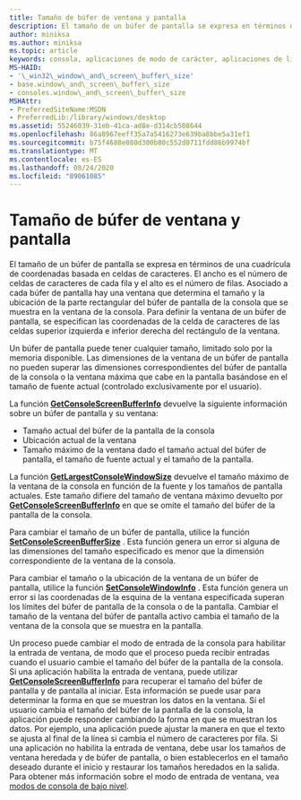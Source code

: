 ```yaml
---
title: Tamaño de búfer de ventana y pantalla
description: El tamaño de un búfer de pantalla se expresa en términos de una cuadrícula de coordenadas basada en celdas de caracteres.
author: miniksa
ms.author: miniksa
ms.topic: article
keywords: consola, aplicaciones de modo de carácter, aplicaciones de línea de comandos, aplicaciones de terminal, API de consola
MS-HAID:
- '\_win32\_window\_and\_screen\_buffer\_size'
- base.window\_and\_screen\_buffer\_size
- consoles.window\_and\_screen\_buffer\_size
MSHAttr:
- PreferredSiteName:MSDN
- PreferredLib:/library/windows/desktop
ms.assetid: 55246039-31eb-41ca-ad8e-d314cb508644
ms.openlocfilehash: 86a8967eeff35a7a5416273e639ba8bbe5a31ef1
ms.sourcegitcommit: b75f4688e080d300b80c552d0711fdd86b9974bf
ms.translationtype: MT
ms.contentlocale: es-ES
ms.lasthandoff: 08/24/2020
ms.locfileid: "89061085"
---
```

# <a name="window-and-screen-buffer-size"></a>Tamaño de búfer de ventana y pantalla


El tamaño de un búfer de pantalla se expresa en términos de una cuadrícula de coordenadas basada en celdas de caracteres. El ancho es el número de celdas de caracteres de cada fila y el alto es el número de filas. Asociado a cada búfer de pantalla hay una ventana que determina el tamaño y la ubicación de la parte rectangular del búfer de pantalla de la consola que se muestra en la ventana de la consola. Para definir la ventana de un búfer de pantalla, se especifican las coordenadas de la celda de caracteres de las celdas superior izquierda e inferior derecha del rectángulo de la ventana.

Un búfer de pantalla puede tener cualquier tamaño, limitado solo por la memoria disponible. Las dimensiones de la ventana de un búfer de pantalla no pueden superar las dimensiones correspondientes del búfer de pantalla de la consola o la ventana máxima que cabe en la pantalla basándose en el tamaño de fuente actual (controlado exclusivamente por el usuario).

La función [**GetConsoleScreenBufferInfo**](getconsolescreenbufferinfo.md) devuelve la siguiente información sobre un búfer de pantalla y su ventana:

- Tamaño actual del búfer de la pantalla de la consola
- Ubicación actual de la ventana
- Tamaño máximo de la ventana dado el tamaño actual del búfer de pantalla, el tamaño de fuente actual y el tamaño de la pantalla.

La función [**GetLargestConsoleWindowSize**](getlargestconsolewindowsize.md) devuelve el tamaño máximo de la ventana de la consola en función de la fuente y los tamaños de pantalla actuales. Este tamaño difiere del tamaño de ventana máximo devuelto por [**GetConsoleScreenBufferInfo**](getconsolescreenbufferinfo.md) en que se omite el tamaño del búfer de la pantalla de la consola.

Para cambiar el tamaño de un búfer de pantalla, utilice la función [**SetConsoleScreenBufferSize**](setconsolescreenbuffersize.md) . Esta función genera un error si alguna de las dimensiones del tamaño especificado es menor que la dimensión correspondiente de la ventana de la consola.

Para cambiar el tamaño o la ubicación de la ventana de un búfer de pantalla, utilice la función [**SetConsoleWindowInfo**](setconsolewindowinfo.md) . Esta función genera un error si las coordenadas de la esquina de la ventana especificada superan los límites del búfer de pantalla de la consola o de la pantalla. Cambiar el tamaño de la ventana del búfer de pantalla activo cambia el tamaño de la ventana de la consola que se muestra en la pantalla.

Un proceso puede cambiar el modo de entrada de la consola para habilitar la entrada de ventana, de modo que el proceso pueda recibir entradas cuando el usuario cambie el tamaño del búfer de la pantalla de la consola. Si una aplicación habilita la entrada de ventana, puede utilizar [**GetConsoleScreenBufferInfo**](getconsolescreenbufferinfo.md) para recuperar el tamaño del búfer de pantalla y de pantalla al iniciar. Esta información se puede usar para determinar la forma en que se muestran los datos en la ventana. Si el usuario cambia el tamaño del búfer de la pantalla de la consola, la aplicación puede responder cambiando la forma en que se muestran los datos. Por ejemplo, una aplicación puede ajustar la manera en que el texto se ajusta al final de la línea si cambia el número de caracteres por fila. Si una aplicación no habilita la entrada de ventana, debe usar los tamaños de ventana heredada y de búfer de pantalla, o bien establecerlos en el tamaño deseado durante el inicio y restaurar los tamaños heredados en la salida. Para obtener más información sobre el modo de entrada de ventana, vea [modos de consola de bajo nivel](low-level-console-modes.md).

 

 




